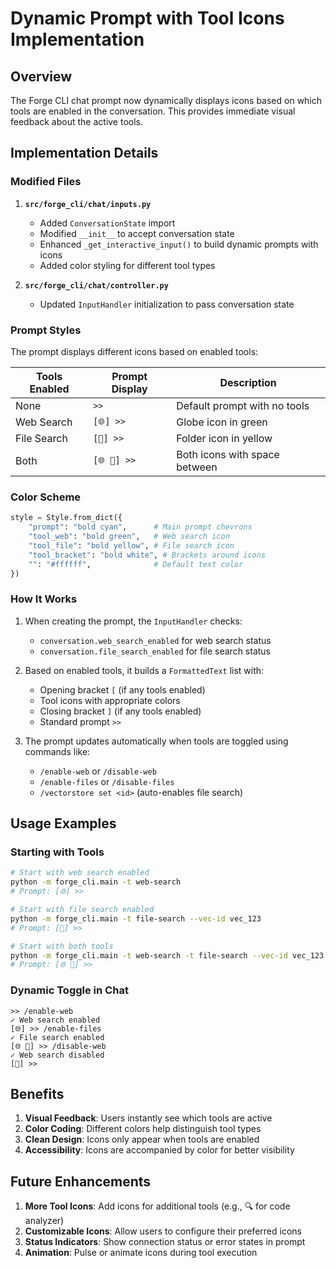 # Dynamic Prompt with Tool Icons Implementation

## Overview

The Forge CLI chat prompt now dynamically displays icons based on which tools are enabled in the conversation. This provides immediate visual feedback about the active tools.

## Implementation Details

### Modified Files

1. **`src/forge_cli/chat/inputs.py`**
   - Added `ConversationState` import
   - Modified `__init__` to accept conversation state
   - Enhanced `_get_interactive_input()` to build dynamic prompts with icons
   - Added color styling for different tool types

2. **`src/forge_cli/chat/controller.py`**
   - Updated `InputHandler` initialization to pass conversation state

### Prompt Styles

The prompt displays different icons based on enabled tools:

| Tools Enabled | Prompt Display | Description |
|--------------|----------------|-------------|
| None | `>> ` | Default prompt with no tools |
| Web Search | `[🌐] >> ` | Globe icon in green |
| File Search | `[📁] >> ` | Folder icon in yellow |
| Both | `[🌐 📁] >> ` | Both icons with space between |

### Color Scheme

```python
style = Style.from_dict({
    "prompt": "bold cyan",      # Main prompt chevrons
    "tool_web": "bold green",   # Web search icon
    "tool_file": "bold yellow", # File search icon
    "tool_bracket": "bold white", # Brackets around icons
    "": "#ffffff",              # Default text color
})
```

### How It Works

1. When creating the prompt, the `InputHandler` checks:
   - `conversation.web_search_enabled` for web search status
   - `conversation.file_search_enabled` for file search status

2. Based on enabled tools, it builds a `FormattedText` list with:
   - Opening bracket `[` (if any tools enabled)
   - Tool icons with appropriate colors
   - Closing bracket `]` (if any tools enabled)
   - Standard prompt `>> `

3. The prompt updates automatically when tools are toggled using commands like:
   - `/enable-web` or `/disable-web`
   - `/enable-files` or `/disable-files`
   - `/vectorstore set <id>` (auto-enables file search)

## Usage Examples

### Starting with Tools

```bash
# Start with web search enabled
python -m forge_cli.main -t web-search
# Prompt: [🌐] >> 

# Start with file search enabled
python -m forge_cli.main -t file-search --vec-id vec_123
# Prompt: [📁] >> 

# Start with both tools
python -m forge_cli.main -t web-search -t file-search --vec-id vec_123
# Prompt: [🌐 📁] >> 
```

### Dynamic Toggle in Chat

```
>> /enable-web
✓ Web search enabled
[🌐] >> /enable-files
✓ File search enabled
[🌐 📁] >> /disable-web
✓ Web search disabled
[📁] >> 
```

## Benefits

1. **Visual Feedback**: Users instantly see which tools are active
2. **Color Coding**: Different colors help distinguish tool types
3. **Clean Design**: Icons only appear when tools are enabled
4. **Accessibility**: Icons are accompanied by color for better visibility

## Future Enhancements

1. **More Tool Icons**: Add icons for additional tools (e.g., 🔍 for code analyzer)
2. **Customizable Icons**: Allow users to configure their preferred icons
3. **Status Indicators**: Show connection status or error states in prompt
4. **Animation**: Pulse or animate icons during tool execution